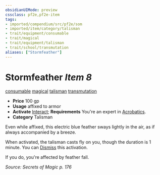 ```yaml
---
obsidianUIMode: preview
cssclass: pf2e,pf2e-item
tags:
- imported/compendium/src/pf2e/som
- imported/item/category/talisman
- trait/equipment/consumable
- trait/magical
- trait/equipment/talisman
- trait/school/transmutation
aliases: ["Stormfeather"]
---
```

# Stormfeather *Item 8*  
[consumable](consumable.md)  [magical](magical.md)  [talisman](talisman.md)  [transmutation](transmutation.md)  

- **Price** 100 gp
- **Usage** affixed to armor
- **Activate** [Interact](interact.md); **Requirements** You're an expert in [Acrobatics](../../skills.md#Acrobatics).
- **Category** Talisman

Even while affixed, this electric blue feather sways lightly in the air, as if always accompanied by a breeze.

When activated, the talisman casts fly on you, though the duration is 1 minute. You can [Dismiss](dismiss.md) this activation.

If you do, you're affected by feather fall.

*Source: Secrets of Magic p. 176*
